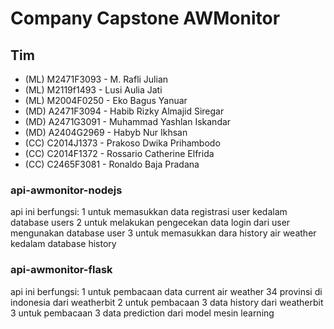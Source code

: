 # Company Capstone AWMonitor

## Tim

- (ML) M2471F3093 - M. Rafli Julian
- (ML) M2119f1493 - Lusi Aulia Jati
- (ML) M2004F0250 - Eko Bagus Yanuar
- (MD) A2471F3094 - Habib Rizky Almajid Siregar
- (MD) A2471G3091 - Muhammad Yashlan Iskandar
- (MD) A2404G2969 - Habyb Nur Ikhsan
- (CC) C2014J1373 - Prakoso Dwika Prihambodo
- (CC) C2014F1372 - Rossario Catherine Elfrida
- (CC) C2465F3081 - Ronaldo Baja Pradana

### api-awmonitor-nodejs

api ini berfungsi:
1 untuk memasukkan data registrasi user kedalam database users
2 untuk melakukan pengecekan data login dari user mengunakan database user
3 untuk memasukkan dara history air weather kedalam database history

### api-awmonitor-flask

api ini berfungsi:
1 untuk pembacaan data current air weather 34 provinsi di indonesia dari weatherbit
2 untuk pembacaan 3 data history dari weatherbit
3 untuk pembacaan 3 data prediction dari model mesin learning
